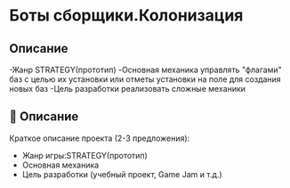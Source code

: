 # Боты сборщики.Колонизация 

##  Описание
 -Жанр STRATEGY(прототип)
 -Основная механика управлять "флагами" баз с целью их установки или отметы установки на поле для создания новых баз
 -Цель разработки реализовать сложные механики

## 📌 Описание
Краткое описание проекта (2-3 предложения):
- Жанр игры:STRATEGY(прототип)
- Основная механика
- Цель разработки (учебный проект, Game Jam и т.д.)

